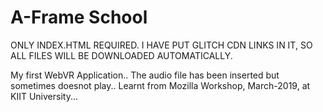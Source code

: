 # A-Frame School

ONLY INDEX.HTML REQUIRED. I HAVE PUT GLITCH CDN LINKS IN IT, SO ALL FILES WILL BE DOWNLOADED AUTOMATICALLY.

My first WebVR Application..
The audio file has been inserted but sometimes doesnot play..
Learnt from Mozilla Workshop, March-2019, at KIIT University...

